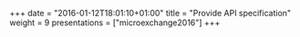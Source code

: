 +++
date = "2016-01-12T18:01:10+01:00"
title = "Provide API specification"
weight = 9
presentations = ["microexchange2016"]
+++
